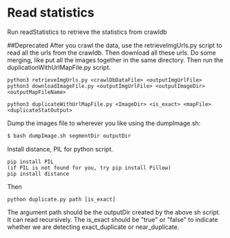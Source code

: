 # Read statistics

Run readStatistics to retrieve the statistics from crawldb


##Deprecated 
After you crawl the data, use the retrieveImgUrls.py script to read all the urls from the crawldb. Then download all these urls. Do some merging, like put all the images together in the same directory. Then run the duplicationWithUrlMapFile.py script.

```
python3 retrieveImgUrls.py <crawlDbDataFile> <outputImgUrlFile>
python3 downloadImageFile.py <outputImgUrlFile> <outputImageDir> <outputMapFileName> 

python3 duplicateWithUrlMapFile.py <ImageDir> <is_exact> <mapFile> <duplicateStatOutput> 

```

Dump the images file to wherever you like using the dumpImage.sh: 
```sh
$ bash dumpImage.sh segmentDir outputDir
```

Install distance, PIL for python script.
```
pip install PIL
(if PIL is not found for you, try pip install Pillow)
pip install distance
```
Then
```
python duplicate.py path [is_exact]
```
The argument path should be the outputDir created by the above sh script. It can read recursively.
The is_exact should be "true" or "false" to indicate whether we are detecting exact_duplicate or near_duplicate.



